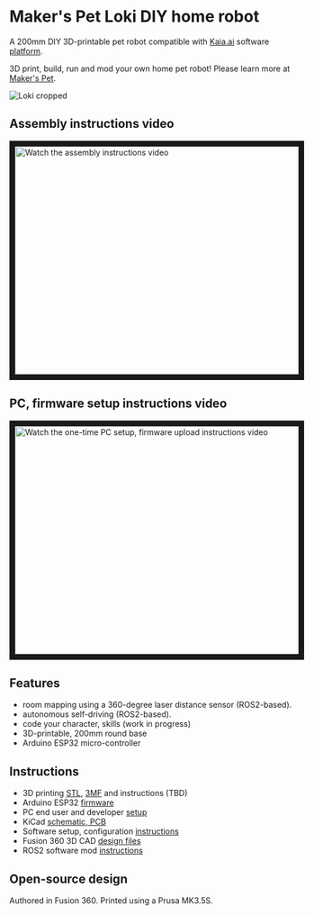 # Maker's Pet Loki DIY home robot

A 200mm DIY 3D-printable pet robot compatible with [Kaia.ai](https://kaia.ai) software [platform](https://github.com/kaiaai/).

3D print, build, run and mod your own home pet robot! Please learn more at [Maker's Pet](https://makerspet.com).

![Loki cropped](https://github.com/makerspet/makerspet_loki/assets/143911662/9e3857b0-df87-4fda-9d94-bfc53fed399d)

## Assembly instructions video
<a href="http://www.youtube.com/watch?feature=player_embedded&v=WPB2B1DPf_s" target="_blank">
 <img src="http://img.youtube.com/vi/WPB2B1DPf_s/maxresdefault.jpg" alt="Watch the assembly instructions video" width="720" height="405" border="10" />
</a>

## PC, firmware setup instructions video
<a href="http://www.youtube.com/watch?feature=player_embedded&v=XOc5kCE3MC0" target="_blank">
 <img src="http://img.youtube.com/vi/XOc5kCE3MC0/maxresdefault.jpg" alt="Watch the one-time PC setup, firmware upload instructions video" width="720" height="405" border="10" />
</a>

## Features
- room mapping using a 360-degree laser distance sensor (ROS2-based).
- autonomous self-driving (ROS2-based).
- code your character, skills (work in progress)
- 3D-printable, 200mm round base
- Arduino ESP32 micro-controller

## Instructions
- 3D printing [STL](https://github.com/makerspet/makerspet_loki/tree/main/stl), [3MF](https://github.com/makerspet/makerspet_loki/tree/main/3mf) and instructions (TBD)
- Arduino ESP32 [firmware](https://github.com/makerspet/makerspet_loki/tree/main/arduino)
- PC end user and developer [setup](https://github.com/kaiaai/docker)
- KiCad [schematic, PCB](https://github.com/makerspet/makerspet_loki/tree/main/kicad)
- Software setup, configuration [instructions](https://github.com/makerspet/makerspet_loki/tree/main/config)
- Fusion 360 3D CAD [design files](https://github.com/makerspet/makerspet_loki/tree/main/fusion360)
- ROS2 software mod [instructions](https://github.com/makerspet/makerspet_loki/tree/main/urdf)

## Open-source design
Authored in Fusion 360. Printed using a Prusa MK3.5S.
